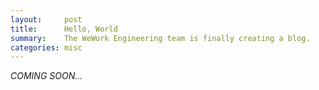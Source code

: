 ```yaml
---
layout:     post
title:      Hello, World
summary:    The WeWork Engineering team is finally creating a blog.
categories: misc
---
```


_COMING SOON..._
